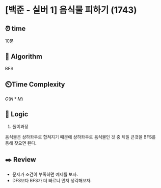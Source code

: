 # [백준 - 실버 1] 음식물 피하기 (1743)

## ⏰  **time**

10분

## :pushpin: **Algorithm**

BFS

## ⏲️**Time Complexity**

$O(N*M)$

## :round_pushpin: **Logic**
1. 풀이과정

음식물은 상하좌우로 합쳐지기 때문에 상하좌우로 음식물인 것 중 제일 큰것을 BFS를 통해 찾으면 된다.

## :black_nib: **Review**
- 문제가 조건이 부족하면 예제를 보자.
- DFS보다 BFS가 더 빠르니 먼저 생각해보자.
